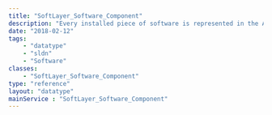 ```yaml
---
title: "SoftLayer_Software_Component"
description: "Every installed piece of software is represented in the API as a 'Software Component.'  This is the base class for software components, exposing basic functionality for software components.  From any Software Component, through this service, you can get the hardware a component is installed upon, the license that this component is governed by, the current access passwords for a component, and the history of previous passwords for a component. "
date: "2018-02-12"
tags:
    - "datatype"
    - "sldn"
    - "Software"
classes:
    - "SoftLayer_Software_Component"
type: "reference"
layout: "datatype"
mainService : "SoftLayer_Software_Component"
---
```

